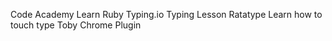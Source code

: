 Code Academy Learn Ruby
Typing.io Typing Lesson
Ratatype Learn how to touch type
Toby Chrome Plugin
